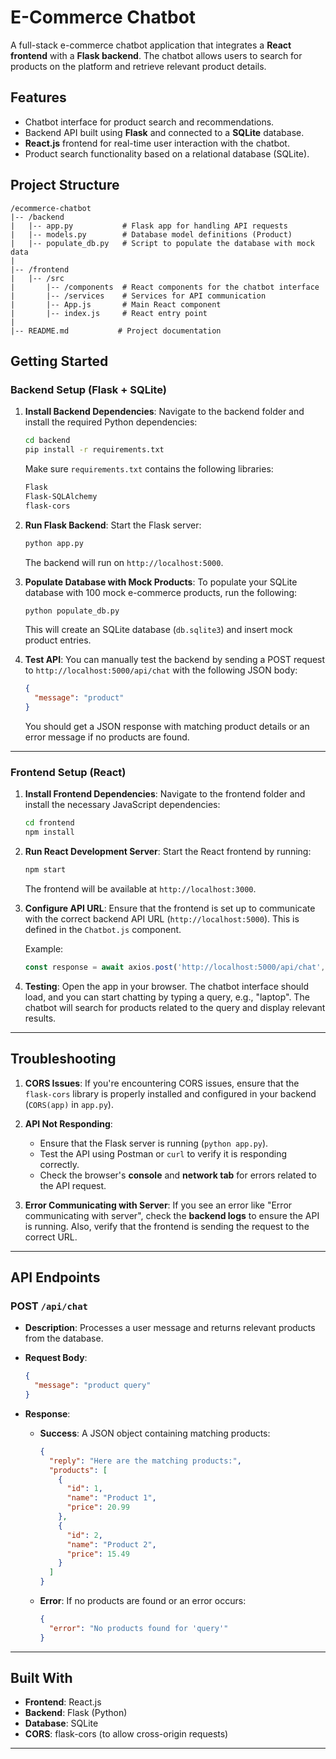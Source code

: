 # E-Commerce Chatbot

A full-stack e-commerce chatbot application that integrates a **React frontend** with a **Flask backend**. The chatbot allows users to search for products on the platform and retrieve relevant product details.

## Features
- Chatbot interface for product search and recommendations.
- Backend API built using **Flask** and connected to a **SQLite** database.
- **React.js** frontend for real-time user interaction with the chatbot.
- Product search functionality based on a relational database (SQLite).

## Project Structure

```
/ecommerce-chatbot
|-- /backend
|   |-- app.py           # Flask app for handling API requests
|   |-- models.py        # Database model definitions (Product)
|   |-- populate_db.py   # Script to populate the database with mock data
|
|-- /frontend
|   |-- /src
|       |-- /components  # React components for the chatbot interface
|       |-- /services    # Services for API communication
|       |-- App.js       # Main React component
|       |-- index.js     # React entry point
|
|-- README.md           # Project documentation
```

## Getting Started

### **Backend Setup (Flask + SQLite)**

1. **Install Backend Dependencies**:
   Navigate to the backend folder and install the required Python dependencies:

   ```bash
   cd backend
   pip install -r requirements.txt
   ```

   Make sure `requirements.txt` contains the following libraries:

   ```txt
   Flask
   Flask-SQLAlchemy
   flask-cors
   ```

2. **Run Flask Backend**:
   Start the Flask server:

   ```bash
   python app.py
   ```

   The backend will run on `http://localhost:5000`.

3. **Populate Database with Mock Products**:
   To populate your SQLite database with 100 mock e-commerce products, run the following:

   ```bash
   python populate_db.py
   ```

   This will create an SQLite database (`db.sqlite3`) and insert mock product entries.

4. **Test API**:
   You can manually test the backend by sending a POST request to `http://localhost:5000/api/chat` with the following JSON body:

   ```json
   {
     "message": "product"
   }
   ```

   You should get a JSON response with matching product details or an error message if no products are found.

---

### **Frontend Setup (React)**

1. **Install Frontend Dependencies**:
   Navigate to the frontend folder and install the necessary JavaScript dependencies:

   ```bash
   cd frontend
   npm install
   ```

2. **Run React Development Server**:
   Start the React frontend by running:

   ```bash
   npm start
   ```

   The frontend will be available at `http://localhost:3000`.

3. **Configure API URL**:
   Ensure that the frontend is set up to communicate with the correct backend API URL (`http://localhost:5000`). This is defined in the `Chatbot.js` component.

   Example:
   ```javascript
   const response = await axios.post('http://localhost:5000/api/chat', { message: input });
   ```

4. **Testing**:
   Open the app in your browser. The chatbot interface should load, and you can start chatting by typing a query, e.g., "laptop". The chatbot will search for products related to the query and display relevant results.

---

## Troubleshooting

1. **CORS Issues**:
   If you're encountering CORS issues, ensure that the `flask-cors` library is properly installed and configured in your backend (`CORS(app)` in `app.py`).

2. **API Not Responding**:
   - Ensure that the Flask server is running (`python app.py`).
   - Test the API using Postman or `curl` to verify it is responding correctly.
   - Check the browser's **console** and **network tab** for errors related to the API request.

3. **Error Communicating with Server**:
   If you see an error like "Error communicating with server", check the **backend logs** to ensure the API is running. Also, verify that the frontend is sending the request to the correct URL.

---

## API Endpoints

### **POST** `/api/chat`
- **Description**: Processes a user message and returns relevant products from the database.
- **Request Body**:

  ```json
  {
    "message": "product query"
  }
  ```

- **Response**:
  - **Success**: A JSON object containing matching products:

    ```json
    {
      "reply": "Here are the matching products:",
      "products": [
        {
          "id": 1,
          "name": "Product 1",
          "price": 20.99
        },
        {
          "id": 2,
          "name": "Product 2",
          "price": 15.49
        }
      ]
    }
    ```

  - **Error**: If no products are found or an error occurs:

    ```json
    {
      "error": "No products found for 'query'"
    }
    ```

---

## Built With

- **Frontend**: React.js
- **Backend**: Flask (Python)
- **Database**: SQLite
- **CORS**: flask-cors (to allow cross-origin requests)

---

